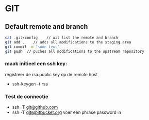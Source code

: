 # GIT

## Default remote and branch

```bash
cat .git/config    // wil list the remote and branch
git add .    // adds all modifications to the staging area
git commit -m "some text"  
git push  // puches all modifications to the upstream repository
```

### maak initieel een ssh key:

registreer de rsa.public key op de remote host

- ssh-keygen -t rsa

### Test de connectie

- ssh -T [git@github.com](mailto:git@github.com)
- ssh -T [git@bitbucket.org](mailto:git@bitbucket.org)
voer een phrase password in

